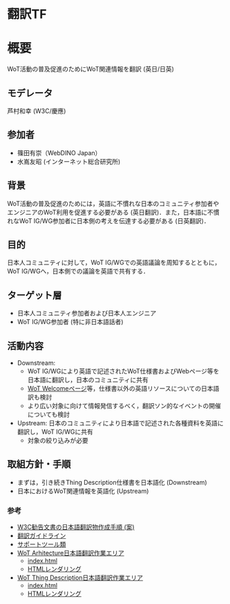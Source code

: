 # 翻訳TF

# 概要
WoT活動の普及促進のためにWoT関連情報を翻訳 (英日/日英)

## モデレータ
芦村和幸 (W3C/慶應)

## 参加者

* 篠田有崇（WebDINO Japan）
* 水嶌友昭 (インターネット総合研究所)

## 背景
WoT活動の普及促進のためには，英語に不慣れな日本のコミュニティ参加者やエンジニアのWoT利用を促進する必要がある (英日翻訳)．また，日本語に不慣れなWoT IG/WG参加者に日本側の考えを伝達する必要がある (日英翻訳)．

## 目的
日本人コミュニティに対して，WoT IG/WGでの英語議論を周知するとともに，WoT IG/WGへ，日本側での議論を英語で共有する．

## ターゲット層
* 日本人コミュニティ参加者および日本人エンジニア
* WoT IG/WG参加者 (特に非日本語話者)

## 活動内容
* Downstream:
  * WoT IG/WGにより英語で記述されたWoT仕様書およびWebページ等を日本語に翻訳し，日本のコミュニティに共有
  * [WoT Welcomeページ](https://www.w3.org/WoT/)等，仕様書以外の英語リソースについての日本語訳も検討
  * より広い対象に向けて情報発信するべく，翻訳ソン的なイベントの開催についても検討
* Upstream: 日本のコミュニティにより日本語で記述された各種資料を英語に翻訳し，WoT IG/WGに共有
  * 対象の絞り込みが必要

## 取組方針・手順
* まずは，引き続きThing Description仕様書を日本語化 (Downstream)
* 日本におけるWoT関連情報を英語化 (Upstream)

### 参考
* [W3C勧告文書の日本語翻訳物作成手順 (案)](https://github.com/wot-jp-community/wot-downstream)
* [翻訳ガイドライン](https://github.com/wot-jp-community/wot-downstream/blob/master/guideline.md)
* [サポートツール類](https://github.com/wot-jp-community/wot-downstream/tree/master/tools)
* [WoT Arhitecture日本語翻訳作業エリア](https://github.com/wot-jp-community/wot-architecture)
    * [index.html](https://github.com/wot-jp-community/wot-architecture/blob/master/index.html)
    * [HTMLレンダリング](https://wot-jp-community.github.io/wot-architecture/index.html)
* [WoT Thing Description日本語翻訳作業エリア](https://github.com/wot-jp-community/wot-thing-description)
    * [index.html](https://github.com/wot-jp-community/wot-thing-description/blob/main/index.html)
    * [HTMLレンダリング](https://wot-jp-community.github.io/wot-thing-description/index.html) 
